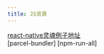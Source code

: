 ```yaml
---
title: JS资源
---
```

[react-native灵魂例子地址](http://www.reactnativeexpress.com)  
[parcel-bundler]
[npm-run-all]